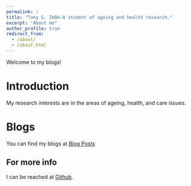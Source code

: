 ```yaml
---
permalink: /
title: "Tony S. ZHOU-A student of ageing and health research."
excerpt: "About me"
author_profile: true
redirect_from: 
  - /about/
  - /about.html
---
```


Welcome to my blogs!

Introduction
======
My research interests are in the areas of ageing, health, and care issues. 



Blogs
======
You can find my blogs at [Blog Posts](https://antonyzhou.github.io/blog)







For more info
------
I can be reached at [Github](https://antonyzhou.github.io). 
